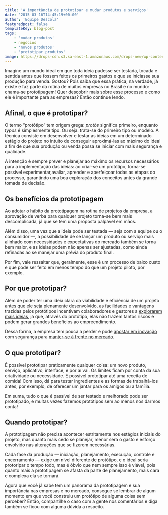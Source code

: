 ```yaml
---
title: 'A importância de prototipar e mudar produtos e serviços'
date: '2015-03-16T14:45:19+00:00'
author: 'Equipe Descola'
featuredpost: false
templateKey: blog-post
tags:
    - 'mudar produtos'
    - negócios
    - 'novos produtos'
    - 'prototipar produtos'
image: https://drops-cdn.s3.sa-east-1.amazonaws.com/drops-new/wp-content/uploads/2015/03/16144519/prototipagem-150x150.jpg
---
```

Imagine um mundo ideal em que toda ideia pudesse ser testada, tocada e sentida antes que fossem feitos os primeiros gastos e que se iniciasse sua produção para venda. Gostou? Pois saiba que essa prática, na verdade, já existe e faz parte da rotina de muitos empresas no Brasil e no mundo: chama-se prototipagem! Quer descobrir mais sobre esse processo e como ele é importante para as empresas? Então continue lendo.

**Afinal, o que é prototipar?**
-------------------------------

O termo “protótipo” tem origem grega: *protós* significa primeiro, enquanto *typos* é simplesmente tipo. Ou seja: trata-se do primeiro tipo ou modelo. A técnica consiste em desenvolver e testar as ideias em um determinado estágio do projeto no intuito de conseguir aproximá-las ao máximo do ideal a fim de que sua produção ou venda possa se iniciar com mais segurança e qualidade.

A intenção é sempre prever e planejar ao máximo os recursos necessários para a implementação das ideias: ao criar-se um protótipo, torna-se possível experimentar,avaliar, aprender e aperfeiçoar todas as etapas do processo, garantindo uma boa exploração dos conceitos antes da grande tomada de decisão.

**Os benefícios da prototipagem**
---------------------------------

Ao adotar o hábito da prototipagem na rotina de projetos da empresa, a aprovação de verba para qualquer projeto torna-se bem mais descomplicada, já que se tem uma proposta palpável em mãos.

Além disso, uma vez que a ideia pode ser testada — seja com a equipe ou o consumidor —, a possibilidade de se lançar um produto ou serviço mais alinhado com necessidades e expectativas do mercado também se torna bem maior, e as ideias podem não apenas ser ajustadas, como ainda refinadas ao se manejar uma prévia do produto final.

Por fim, vale ressaltar que, geralmente, esse é um processo de baixo custo e que pode ser feito em menos tempo do que um projeto piloto, por exemplo.

**Por que prototipar?**
-----------------------

Além de poder ter uma ideia clara da viabilidade e eficiência de um projeto antes que ele seja plenamente desenvolvido, as facilidades e vantagens trazidas pelos protótipos incentivam colaboradores e gestores a <span style="text-decoration: underline;">[explorarem mais ideias](http://descola.org/drops/6-dicas-para-ser-mais-criativo/)</span>, já que, através do protótipo, elas não trazem tantos riscos e podem gerar grandes benefícios ao empreendimento.

Dessa forma, a empresa tem pouca a perder e pode <span style="text-decoration: underline;">[apostar em inovação](http://descola.org/drops/como-o-design-ajuda-a-trazer-inovacoes-para-as-empresas/)</span> com segurança para <span style="text-decoration: underline;">[manter-se à frente no mercado](http://descola.org/drops/a-importancia-da-criatividade-no-empreendedorismo/)</span>.

**O que prototipar?**
---------------------

É possível prototipar praticamente qualquer coisa: um novo produto, serviço, aplicativo, interface, e por aí vai. Os limites ficam por conta da sua criatividade ou necessidade. É possível prototipar até uma receita de comida! Com isso, dá para testar ingredientes e as formas de trabalhá-los antes, por exemplo, de oferecer um jantar para os amigos ou a família.

Em suma, tudo o que é passível de ser testado e melhorado pode ser prototipado, e muitas vezes fazemos protótipos sem ao menos nos darmos conta!

**Quando prototipar?**
----------------------

A prototipagem não precisa acontecer estritamente nos estágios iniciais do projeto, mas quanto mais cedo se planejar, menor será o gasto e esforço envolvido nas alterações que se fizerem necessárias.

Cada fase da produção — iniciação, planejamento, execução, controle e encerramento — exige um nível diferente de protótipo, e o ideal seria protoripar o tempo todo, mas é óbvio que nem sempre isso é viável, pois quanto mais a prototipagem se afasta da parte de planejamento, mais cara e complexa ela se tornará.

Agora que você já sabe tem um panorama da prototipagem e sua importância nas empresas e no mercado, consegue se lembrar de algum momento em que você construiu um protótipo de alguma coisa sem perceber? Então, compartilhe o caso com a gente nos comentários e diga também se ficou com alguma dúvida a respeito.